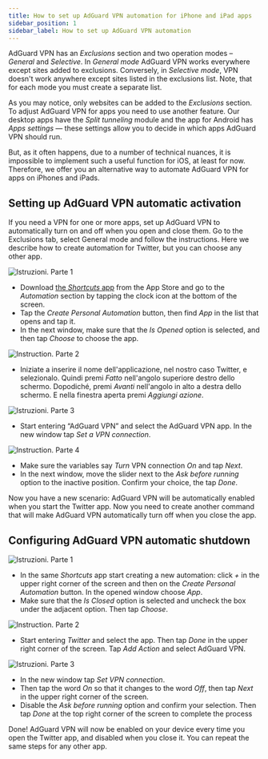 ```yaml
---
title: How to set up AdGuard VPN automation for iPhone and iPad apps
sidebar_position: 1
sidebar_label: How to set up AdGuard VPN automation
---
```


AdGuard VPN has an *Exclusions* section and two operation modes – *General* and *Selective*. In *General mode* AdGuard VPN works everywhere except sites added to exclusions. Conversely, in *Selective mode*, VPN doesn't work anywhere except sites listed in the exclusions list. Note, that for each mode you must create a separate list.

As you may notice, only websites can be added to the *Exclusions* section. To adjust AdGuard VPN for apps you need to use another feature. Our desktop apps have the *Split tunneling* module and the app for Android has *Apps settings* — these settings allow you to decide in which apps AdGuard VPN should run.

But, as it often happens, due to a number of technical nuances, it is impossible to implement such a useful function for iOS, at least for now. Therefore, we offer you an alternative way to automate AdGuard VPN for apps on iPhones and iPads.

## Setting up AdGuard VPN automatic activation

If you need a VPN for one or more apps, set up AdGuard VPN to automatically turn on and off when you open and close them. Go to the Exclusions tab, select General mode and follow the instructions. Here we describe how to create automation for Twitter, but you can choose any other app.

![Istruzioni. Parte 1](https://cdn.adguard.com/public/Adguard/Blog/VPNauto/vpn_on1_en.jpg)
* Download [the *Shortcuts* app](https://apps.apple.com/us/app/shortcuts/id915249334) from the App Store and go to the *Automation* section by tapping the clock icon at the bottom of the screen.
* Tap the *Create Personal Automation* button, then find *App* in the list that opens and tap it.
* In the next window, make sure that the *Is Opened* option is selected, and then tap *Choose* to choose the app.

![Instruction. Parte 2](https://cdn.adguard.com/public/Adguard/Blog/VPNauto/vpn_on2_en.jpg)
* Iniziate a inserire il nome dell'applicazione, nel nostro caso Twitter, e selezionalo. Quindi premi *Fatto* nell'angolo superiore destro dello schermo. Dopodiché, premi *Avanti* nell'angolo in alto a destra dello schermo. E nella finestra aperta premi *Aggiungi azione*.

![Istruzioni. Parte 3](https://cdn.adguard.com/public/Adguard/Blog/VPNauto/vpn_on3_en.jpg)

* Start entering “AdGuard VPN” and select the AdGuard VPN app. In the new window tap *Set a VPN connection*.

![Instruction. Parte 4](https://cdn.adguard.com/public/Adguard/Blog/VPNauto/vpn_on4_en.jpg)
* Make sure the variables say *Turn* VPN connection *On* and tap *Next*.
* In the next window, move the slider next to the *Ask before running* option to the inactive position. Confirm your choice, the tap *Done*.

Now you have a new scenario: AdGuard VPN will be automatically enabled when you start the Twitter app. Now you need to create another command that will make AdGuard VPN automatically turn off when you close the app.

## Configuring AdGuard VPN automatic shutdown

![Istruzioni. Parte 1](https://cdn.adguard.com/public/Adguard/Blog/VPNauto/vpn_off1_en.jpg)
* In the same *Shortcuts* app start creating a new automation: click *+* in the upper right corner of the screen and then on the *Create Personal Automation* button. In the opened window choose *App*.
* Make sure that the *Is Closed* option is selected and uncheck the box under the adjacent option. Then tap *Choose*.

![Instruction. Parte 2](https://cdn.adguard.com/public/Adguard/Blog/VPNauto/vpn_off2_en.jpg)
* Start entering *Twitter* and select the app. Then tap *Done* in the upper right corner of the screen. Tap *Add Action* and select AdGuard VPN.

![Istruzioni. Parte 3](https://cdn.adguard.com/public/Adguard/Blog/VPNauto/vpn_off3_en.jpg)

* In the new window tap *Set VPN connection*.
* Then tap the word *On* so that it changes to the word *Off*, then tap *Next* in the upper right corner of the screen.
* Disable the *Ask before running* option and confirm your selection. Then tap *Done* at the top right corner of the screen to complete the process

Done! AdGuard VPN will now be enabled on your device every time you open the Twitter app, and disabled when you close it. You can repeat the same steps for any other app. 